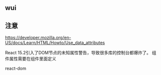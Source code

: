 wui
---
 

## 注意

https://developer.mozilla.org/en-US/docs/Learn/HTML/Howto/Use_data_attributes

React 15.2引入了DOM节点的未知属性警告，导致很多库的控制台都爆炸了。
组件属性需要在组件里面定义


react-dom